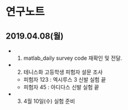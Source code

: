 연구노트
=======
## 2019.04.08(월)

* 1. matlab_daily survey code 재확인 및 전달.

* 2. 테니스화 고등학생 피험자 설문 조사
   - 피험자 123 : 엑시루스 3 신발 실험 끝
   - 피험자 45 : 아디다스 신발 실험 끝
   
* 3. 4월 10일(수) 실험 준비


